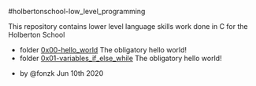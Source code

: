 #holbertonschool-low_level_programming

This repository contains lower level language skills work done in C  for the Holberton School 

  - folder [0x00-hello_world](./0x00-hello_world) 
     The obligatory hello world!
  - folder [0x01-variables_if_else_while](./0x01-variables_if_else_while) 
     The obligatory hello world!
     
          
* by @fonzk Jun 10th 2020


